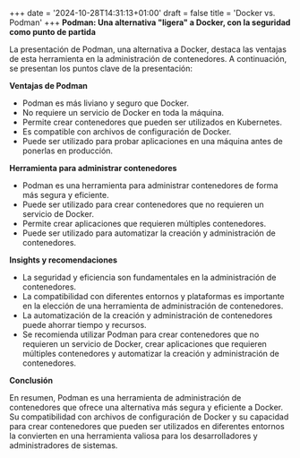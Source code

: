 +++
date = '2024-10-28T14:31:13+01:00'
draft = false
title = 'Docker vs. Podman'
+++
**Podman: Una alternativa "ligera" a Docker, con la seguridad como punto de partida**

La presentación de Podman, una alternativa a Docker, destaca las ventajas de esta herramienta en la administración de contenedores. A continuación, se presentan los puntos clave de la presentación:

**Ventajas de Podman**

* Podman es más liviano y seguro que Docker.
* No requiere un servicio de Docker en toda la máquina.
* Permite crear contenedores que pueden ser utilizados en Kubernetes.
* Es compatible con archivos de configuración de Docker.
* Puede ser utilizado para probar aplicaciones en una máquina antes de ponerlas en producción.

**Herramienta para administrar contenedores**

* Podman es una herramienta para administrar contenedores de forma más segura y eficiente.
* Puede ser utilizado para crear contenedores que no requieren un servicio de Docker.
* Permite crear aplicaciones que requieren múltiples contenedores.
* Puede ser utilizado para automatizar la creación y administración de contenedores.

**Insights y recomendaciones**

* La seguridad y eficiencia son fundamentales en la administración de contenedores.
* La compatibilidad con diferentes entornos y plataformas es importante en la elección de una herramienta de administración de contenedores.
* La automatización de la creación y administración de contenedores puede ahorrar tiempo y recursos.
* Se recomienda utilizar Podman para crear contenedores que no requieren un servicio de Docker, crear aplicaciones que requieren múltiples contenedores y automatizar la creación y administración de contenedores.

**Conclusión**

En resumen, Podman es una herramienta de administración de contenedores que ofrece una alternativa más segura y eficiente a Docker. Su compatibilidad con archivos de configuración de Docker y su capacidad para crear contenedores que pueden ser utilizados en diferentes entornos la convierten en una herramienta valiosa para los desarrolladores y administradores de sistemas.
